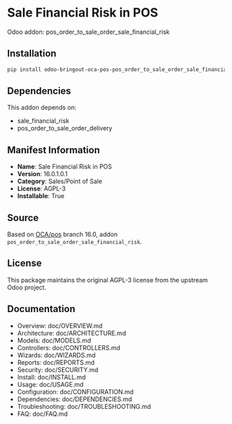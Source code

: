 # Sale Financial Risk in POS

Odoo addon: pos_order_to_sale_order_sale_financial_risk

## Installation

```bash
pip install odoo-bringout-oca-pos-pos_order_to_sale_order_sale_financial_risk
```

## Dependencies

This addon depends on:
- sale_financial_risk
- pos_order_to_sale_order_delivery

## Manifest Information

- **Name**: Sale Financial Risk in POS
- **Version**: 16.0.1.0.1
- **Category**: Sales/Point of Sale
- **License**: AGPL-3
- **Installable**: True

## Source

Based on [OCA/pos](https://github.com/OCA/pos) branch 16.0, addon `pos_order_to_sale_order_sale_financial_risk`.

## License

This package maintains the original AGPL-3 license from the upstream Odoo project.

## Documentation

- Overview: doc/OVERVIEW.md
- Architecture: doc/ARCHITECTURE.md
- Models: doc/MODELS.md
- Controllers: doc/CONTROLLERS.md
- Wizards: doc/WIZARDS.md
- Reports: doc/REPORTS.md
- Security: doc/SECURITY.md
- Install: doc/INSTALL.md
- Usage: doc/USAGE.md
- Configuration: doc/CONFIGURATION.md
- Dependencies: doc/DEPENDENCIES.md
- Troubleshooting: doc/TROUBLESHOOTING.md
- FAQ: doc/FAQ.md
